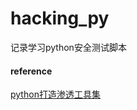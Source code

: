 # hacking_py
记录学习python安全测试脚本

#### reference

[python打造渗透工具集 ](https://bbs.ichunqiu.com/thread-18495-1-1.html)
